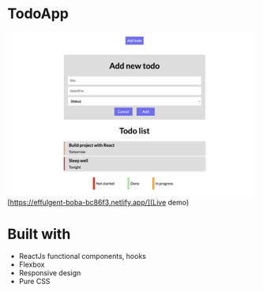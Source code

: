# TodoApp

![Screenshot](src/assets/Screenshot2.png)
[https://effulgent-boba-bc86f3.netlify.app/](Live demo)

# Built with

- ReactJs functional components, hooks
- Flexbox
- Responsive design
- Pure CSS
